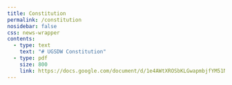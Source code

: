 ```yaml
---
title: Constitution
permalink: /constitution
nosidebar: false
css: news-wrapper
contents:
  - type: text
    text: "# UGSDW Constitution"
  - type: pdf
    size: 800
    link: https://docs.google.com/document/d/1e4AWtXROSbKLGwapmbjfYM51NeIr_oX9qcZRYTfVOn0/preview
---
```


